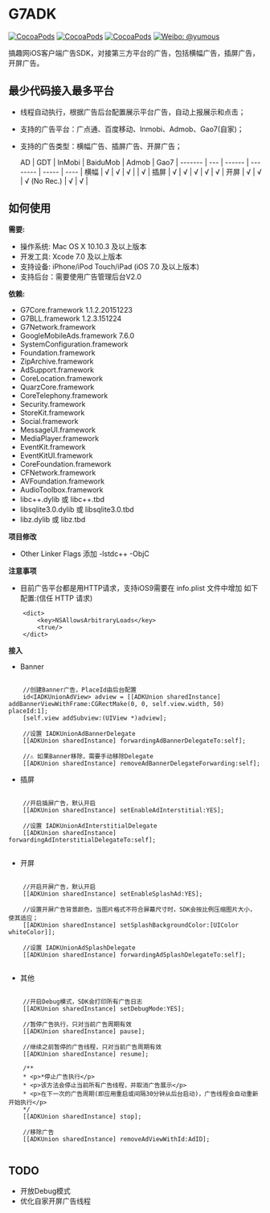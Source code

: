 # G7ADK

[![CocoaPods](https://img.shields.io/cocoapods/v/FLEX.svg)](http://cocoapods.org/?q=G7ADK)
 [![CocoaPods](https://img.shields.io/cocoapods/l/FLEX.svg)](https://github.com/gao7ios/G7ADK/blob/master/LICENSE)
 [![CocoaPods](https://img.shields.io/cocoapods/p/FLEX.svg)]()
 [![Weibo: @yumous](https://img.shields.io/badge/contact-@aboutios-blue.svg?style=flat)](http://weibo.com/aboutios)

搞趣网iOS客户端广告SDK，对接第三方平台的广告，包括横幅广告，插屏广告，开屏广告。

## 最少代码接入最多平台

- 线程自动执行，根据广告后台配置展示平台广告，自动上报展示和点击；
- 支持的广告平台：广点通、百度移动、Inmobi、Admob、Gao7(自家)；
- 支持的广告类型：横幅广告、插屏广告、开屏广告；

  AD	| GDT | InMobi |     BaiduMob   | Admob | Gao7 |
-------	| --- | ------ |     --------   | ----- | ---- |
横幅    	|  √  |   √    |    √           |       |  √   |
插屏    	|  √  |   √    |    √           |  √    |  √   |
开屏    	|  √  |   √    |    √ (No Rec.) |  √    |  √   |




## 如何使用


**需要:**

- 操作系统: Mac OS X 10.10.3 及以上版本 
- 开发工具: Xcode 7.0 及以上版本 
- 支持设备: iPhone/iPod Touch/iPad (iOS 7.0 及以上版本)
- 支持后台：需要使用广告管理后台V2.0

**依赖:**

- G7Core.framework 1.1.2.20151223
- G7BLL.framework 1.2.3.151224
- G7Network.framework
- GoogleMobileAds.framework 7.6.0
- SystemConfiguration.framework
- Foundation.framework
- ZipArchive.framework
- AdSupport.framework
- CoreLocation.framework
- QuarzCore.framework
- CoreTelephony.framework
- Security.framework
- StoreKit.framework
- Social.framework
- MessageUI.framework
- MediaPlayer.framework
- EventKit.framework
- EventKitUI.framework
- CoreFoundation.framework
- CFNetwork.framework
- AVFoundation.framework
- AudioToolbox.framework
- libc++.dylib 或 libc++.tbd
- libsqlite3.0.dylib 或 libsqlite3.0.tbd
- libz.dylib 或 libz.tbd


**项目修改**

- Other Linker Flags 添加 -lstdc++    -ObjC

**注意事项**

- 目前广告平台都是用HTTP请求，支持iOS9需要在 info.plist 文件中增加 
如下配置:(信任 HTTP 请求)

```
	<dict>
		<key>NSAllowsArbitraryLoads</key>
		<true/>
	</dict>
```


**接入**

- Banner

```objc
	
	//创建Banner广告，PlaceId由后台配置
	id<IADKUnionAdView> adview = [[ADKUnion sharedInstance] addBannerViewWithFrame:CGRectMake(0, 0, self.view.width, 50) placeId:1];
	[self.view addSubview:(UIView *)adview];
	
	//设置 IADKUnionAdBannerDelegate
	[[ADKUnion sharedInstance] forwardingAdBannerDelegateTo:self];
	
	//⚠️ 如果Banner移除，需要手动移除Delegate
	[[ADKUnion sharedInstance] removeAdBannerDelegateForwarding:self];
```


- 插屏

```objc
	
	//开启插屏广告，默认开启
	[[ADKUnion sharedInstance] setEnableAdInterstitial:YES];
	
	//设置 IADKUnionAdInterstitialDelegate
	[[ADKUnion sharedInstance] forwardingAdInterstitialDelegateTo:self];
	
```

- 开屏


```objc
	
	//开启开屏广告，默认开启
	[[ADKUnion sharedInstance] setEnableSplashAd:YES];
	
	//设置开屏广告背景颜色，当图片格式不符合屏幕尺寸时，SDK会按比例压缩图片大小，使其适应；
	[[ADKUnion sharedInstance] setSplashBackgroundColor:[UIColor whiteColor]];
		
	//设置 IADKUnionAdSplashDelegate
	[[ADKUnion sharedInstance] forwardingAdSplashDelegateTo:self];
	
```

- 其他

```objc

	//开启Debug模式，SDK会打印所有广告日志
	[[ADKUnion sharedInstance] setDebugMode:YES];
	
	//暂停广告执行，只对当前广告周期有效
	[[ADKUnion sharedInstance] pause];
	
	//继续之前暂停的广告线程，只对当前广告周期有效
	[[ADKUnion sharedInstance] resume];
	
	/**
 	* <p>*停止广告执行</p>
	* <p>该方法会停止当前所有广告线程，并取消广告展示</p>
	* <p>在下一次的广告周期(即应用重启或间隔30分钟从后台启动)，广告线程会自动重新开始执行</p>
 	*/
	[[ADKUnion sharedInstance] stop];
	
	//移除广告
	[[ADKUnion sharedInstance] removeAdViewWithId:AdID];
	
```


## TODO
- 开放Debug模式
- 优化自家开屏广告线程
